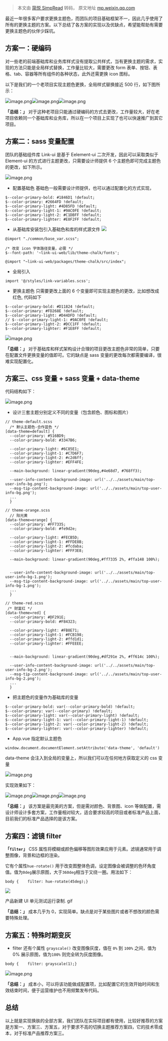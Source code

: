 > 本文由 [简悦 SimpRead](http://ksria.com/simpread/) 转码， 原文地址 [mp.weixin.qq.com](https://mp.weixin.qq.com/s/1mEViXf39AFZEK7mfEJTjg)

最近一年很多客户要求更换主题色，而团队的项目基础框架不一，因此几乎使用了所有的更换主题的方案。以下总结了各方案的实现以及优缺点，希望能帮助有需要更换主题色的伙伴少踩坑。

方案一：硬编码
-------

对一些老的前端基础库和业务库样式没有提取公共样式，当有更换主题的需求，实现的方法只能是全局样式替换，工作量比较大，需要更改 form 表单、按钮、表格、tab、容器等所有组件的各种状态，此外还需更换 icon 图标。

以下是我们的一个老项目实现主题色更换，全局样式替换接近 500 行，如下图所示：

![](https://mmbiz.qpic.cn/mmbiz_png/lCQLg02gtibtfTWvfEwpqeUlicMJ6e39aSu9mYbOicU2TnlCF2xWxTJBqX56WzyZe4twR9DD55Ujr0C6vIQeJwT5Q/640?wx_fmt=png&from=appmsg)image.png![](https://mmbiz.qpic.cn/mmbiz_png/lCQLg02gtibtfTWvfEwpqeUlicMJ6e39aSzwPbib4RYFFYfgqx1mU5aLhhhO24JlH9vlx6aqsldaI0DzqQmN4gbaw/640?wx_fmt=png&from=appmsg)image.png![](https://mmbiz.qpic.cn/mmbiz_png/lCQLg02gtibtfTWvfEwpqeUlicMJ6e39aSuYZuPUbicicGCjgMdqbNS0BJVjEibrqqXDCz21N3QC2YFLqRpd6iasn2xw/640?wx_fmt=png&from=appmsg)image.png

**「总结：」** 对于这种老项目只能通过硬编码的方式去更改，工作量较大，好在老项目依赖同一个基础库和业务库，所以在一个项目上实现了也可以快速推广到其它项目。

方案二：sass 变量配置
-------------

团队的基础组件库 Link-ui 是基于 Eelement-ui 二次开发，因此可以采取类似于 Element-ui 的方式进行主题更改，只需要设计师提供 6 个主题色即可完成主题色的更改，如下所示。

![](https://mmbiz.qpic.cn/mmbiz_png/lCQLg02gtibtfTWvfEwpqeUlicMJ6e39aS64HAxppyGXsIUEg8ns8c2XEUZ4g48WJ2aOaMpyGDK64TAXv6StlOfw/640?wx_fmt=png&from=appmsg)image.png

*   配置基础色 基础色一般需要设计师提供，也可以通过配置化的方式实现，
    

```
$--color-primary-bold: #1846D1 !default;
$--color-primary: #2664FD !default;
$--color-primary-light: #4D85FD !default;
$--color-primary-light-1: #9AC0FE !default;
$--color-primary-light-2: #C1DBFF !default;
$--color-primary-lighter: #E8F2FF !default;
```

*   从基础库安装包引入基础色和库的样式源文件 ![](https://mmbiz.qpic.cn/mmbiz_png/lCQLg02gtibtfTWvfEwpqeUlicMJ6e39aS4iaGN4gEruiawkJiatECUJcYqSnkiaWkqcWlVEicMXUEBGnpkow1pXEIb9Q/640?wx_fmt=png&from=appmsg)
    

```
@import "./common/base_var.scss";

/* 改变 icon 字体路径变量，必需 */
$--font-path: '~link-ui-web/lib/theme-chalk/fonts';

@import "~link-ui-web/packages/theme-chalk/src/index";
```

*   全局引入
    

```
import '@/styles/link-variables.scss';
```

*   更换主题色 只需要更改上面的 6 个变量即可实现主题色的更改，比如想改成红色, 代码如下
    

```
$--color-primary-bold: #D11824 !default;
$--color-primary: #FD268E !default;
$--color-primary-light: #D44DFD !default;
// $--color-primary-light-1: #9AC0FE !default;
$--color-primary-light-2: #DCC1FF !default;
$--color-primary-lighter: #F1E8FF !default;
```

![](https://mmbiz.qpic.cn/mmbiz_png/lCQLg02gtibtfTWvfEwpqeUlicMJ6e39aSbb2nwqVQ1CXjUic7upQ7ntmZ3YH3DRZzSQLR4z9tia6DiclSf4eqarBnQ/640?wx_fmt=png&from=appmsg)image.png

**「总结：」** 对于基础库和样式架构设计合理的项目更改主题色非常的简单，只要在配置文件更换变量的值即可。它的缺点是 sass 变量的更改每次都需要编译，很难实现配置化。

方案三、css 变量 + sass 变量 + data-theme
---------------------------------

代码结构如下：

![](https://mmbiz.qpic.cn/mmbiz_png/lCQLg02gtibtfTWvfEwpqeUlicMJ6e39aSJPpC5I7HdzB2Ccv1LyzkHicHOPxciaDic1LEA2uczB0vq2kgTCq9qYUQw/640?wx_fmt=png&from=appmsg)image.png

*   设计三套主题分别定义不同的变量（包含颜色、图标和图片）
    

```
// theme-default.scss
  /* 默认主题色-合作蓝色 */
[data-theme=default] {
  --color-primary: #516BD9;
  --color-primary-bold: #3347B6;

  --color-primary-light: #6C85E1;
  --color-primary-light-1: #C7D6F7;
  --color-primary-light-2: #c2d6ff;
  --color-primary-lighter: #EFF4FE;

  --main-background: linear-gradient(90deg,#4e68d7, #768ff3);

  --user-info-content-background-image: url('../../assets/main/top-user-info-bg.png');
  --msg-tip-content-background-image: url('../../assets/main/top-user-info-bg.png');
  ...
  }
```

```
// theme-orange.scss
  // 阳光黄
[data-theme=orange] {
  --color-primary: #FF7335;
  --color-primary-bold: #fe9d2e;

  --color-primary-light: #FECB5D;
  --color-primary-light-1: #FFDE8B;
  --color-primary-light-2: #fcdaba;
  --color-primary-lighter: #FFF3E8;

  --main-background: linear-gradient(90deg,#ff7335 2%, #ffa148 100%);


  --user-info-content-background-image: url('../../assets/main/top-user-info-bg-1.png');
  --msg-tip-content-background-image: url('../../assets/main/top-user-info-bg-1.png');
  ...
  }
```

```
// theme-red.scss
 /* 财富红 */
[data-theme=red] {
  --color-primary: #DF291E;
  --color-primary-bold: #F84323;

  --color-primary-light: #FB8E71;
  --color-primary-light-1: #FCB198;
  --color-primary-light-2: #ffd1d1;
  --color-primary-lighter: #FFEEEE;


  --main-background: linear-gradient(90deg,#df291e 2%, #ff614c 100%);

  --user-info-content-background-image: url('../../assets/main/top-user-info-bg-2.png');
  --msg-tip-content-background-image: url('../../assets/main/top-user-info-bg-2.png');
  ...
  }
```

*   把主题色的变量作为基础库的变量
    

```
$--color-primary-bold: var(--color-primary-bold) !default;
$--color-primary: var(--color-primary) !default;
$--color-primary-light: var(--color-primary-light) !default;
$--color-primary-light-1: var(--color-primary-light-1) !default;
$--color-primary-light-2: var(--color-primary-light-2) !default;
$--color-primary-lighter: var(--color-primary-lighter) !default;
```

*   App.vue 指定默认主题色
    

```
window.document.documentElement.setAttribute('data-theme', 'default')
```

data-theme 会注入到全局的变量上，所以我们可以在任何地方获取定义的 css 变量

![](https://mmbiz.qpic.cn/mmbiz_png/lCQLg02gtibtfTWvfEwpqeUlicMJ6e39aSpjO9JR2CxRbrsjZRz3VLwYLDHP8aFAiaJt7DEoQ9Rus0eXH5MCxcEPQ/640?wx_fmt=png&from=appmsg)image.png

实现效果如下：

![](https://mmbiz.qpic.cn/mmbiz_png/lCQLg02gtibtfTWvfEwpqeUlicMJ6e39aSXY7Wgggj66pTiayzH151RicYvmHEKf3cvLmNTExwicMPUEndWEYYOjVXQ/640?wx_fmt=png&from=appmsg)image.png![](https://mmbiz.qpic.cn/mmbiz_png/lCQLg02gtibtfTWvfEwpqeUlicMJ6e39aSwuDv9HEjoiaQI1UiaEokysRUDRo4EvwJ66xNsST2aPS8ZQr5NKhGXdEg/640?wx_fmt=png&from=appmsg)image.png![](https://mmbiz.qpic.cn/mmbiz_png/lCQLg02gtibtfTWvfEwpqeUlicMJ6e39aSgOIVoeHVu7qiaPAK3OJ3Lz5fKYEjM8ZMciaRsdVGjpheGBoBLGXoa4Jw/640?wx_fmt=png&from=appmsg)image.png

**「总结：」** 该方案是最完美的方案，但是需对颜色、背景图、icon 等做配置，需设计师设计多套方案，工作量相对较大，适合要求较高的项目或者标准产品上面，目前我们的标准产品选择的是该方案。

方案四：滤镜 filter
-------------

**「`filter`」** CSS 属性将模糊或颜色偏移等图形效果应用于元素。滤镜通常用于调整图像，背景和边框的渲染。

它有个属性`hue-rotate()` 用于改变图整体色调，设定图像会被调整的色环角度值。值为`0deg`展示原图，大于`360deg`相当于又绕一圈。用法如下：

```
body {    filter: hue-rotate(45deg);}
```

![](https://mmbiz.qpic.cn/mmbiz_gif/lCQLg02gtibtfTWvfEwpqeUlicMJ6e39aSKczBaIvptt37b6sace5aicp8GY89ibEUlZK9D3J1KpozDDNKYuaww2ew/640?wx_fmt=gif&from=appmsg)

产品新建 UI 单元测试运行录制. gif

**「总结：」** 成本几乎为 0，实现简单。缺点是对于某些图片或者不想改的颜色需要特殊处理。

方案五：特殊时期变灰
----------

*   filter 还有个属性 `grayscale()` 改变图像灰度，值在 `0%` 到 `100%` 之间，值为 0% 展示原图，值为`100%` 则完全转为灰度图像。
    

```
body {    filter: grayscale(1);}
```

![](https://mmbiz.qpic.cn/mmbiz_png/lCQLg02gtibtfTWvfEwpqeUlicMJ6e39aSEUx4mjeqR7ibia8SkrYYXT3GQaYgmicp64doAay3g269zDa5mwE5tbJ8A/640?wx_fmt=png&from=appmsg)image.png

**「总结：」** 成本小，可以将该功能做成配置项，比如配置它的生效开始时间和生效结束时间，便于运营维护也不用频繁发布代码。

总结
--

以上就是实现换肤的全部方案，我们团队在实际项目都有使用，比较好推荐的方案是方案一、方案三、方案五，对于要求不高的切换主题推荐方案四，它的技术零成本，对于标准产品推荐方案三。